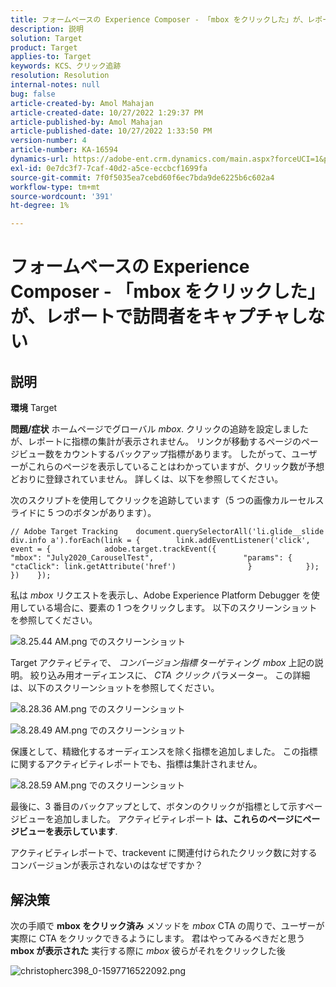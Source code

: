 ```yaml
---
title: フォームベースの Experience Composer - 「mbox をクリックした」が、レポートで訪問者をキャプチャしない
description: 説明
solution: Target
product: Target
applies-to: Target
keywords: KCS、クリック追跡
resolution: Resolution
internal-notes: null
bug: false
article-created-by: Amol Mahajan
article-created-date: 10/27/2022 1:29:37 PM
article-published-by: Amol Mahajan
article-published-date: 10/27/2022 1:33:50 PM
version-number: 4
article-number: KA-16594
dynamics-url: https://adobe-ent.crm.dynamics.com/main.aspx?forceUCI=1&pagetype=entityrecord&etn=knowledgearticle&id=0fb16a66-fb55-ed11-bba2-6045bd006793
exl-id: 0e7dc3f7-7caf-40d2-a5ce-eccbcf1699fa
source-git-commit: 7f0f5035ea7cebd60f6ec7bda9de6225b6c602a4
workflow-type: tm+mt
source-wordcount: '391'
ht-degree: 1%

---
```


# フォームベースの Experience Composer - 「mbox をクリックした」が、レポートで訪問者をキャプチャしない

## 説明

<b>環境</b>
Target


<b>問題/症状</b>
ホームページでグローバル *mbox*. クリックの追跡を設定しましたが、レポートに指標の集計が表示されません。 リンクが移動するページのページビュー数をカウントするバックアップ指標があります。 したがって、ユーザーがこれらのページを表示していることはわかっていますが、クリック数が予想どおりに登録されていません。 詳しくは、以下を参照してください。



次のスクリプトを使用してクリックを追跡しています（5 つの画像カルーセルスライドに 5 つのボタンがあります）。




```
// Adobe Target Tracking    document.querySelectorAll('li.glide__slide div.info a').forEach(link = {        link.addEventListener('click', event = {            adobe.target.trackEvent({                    "mbox": "July2020_CarouselTest",                    "params": {                    "ctaClick": link.getAttribute('href')                }            });        })    });
```




私は *mbox* リクエストを表示し、Adobe Experience Platform Debugger を使用している場合に、要素の 1 つをクリックします。 以下のスクリーンショットを参照してください。



![8.25.44 AM.png でのスクリーンショット](https://experienceleaguecommunities.adobe.com/t5/image/serverpage/image-id/26222i8EFBFA8432501D9E/image-size/medium?v=1.0&amp;amp;px=400 "8.25.44 AM.png でのスクリーンショット")



Target アクティビティで、 *コンバージョン指標* ターゲティング *mbox* 上記の説明。 絞り込み用オーディエンスに、 *CTA クリック* パラメーター。 この詳細は、以下のスクリーンショットを参照してください。



![8.28.36 AM.png でのスクリーンショット](https://experienceleaguecommunities.adobe.com/t5/image/serverpage/image-id/26225i9E8B86819537BB25/image-size/medium?v=1.0&amp;amp;px=400 "8.28.36 AM.png でのスクリーンショット")

![8.28.49 AM.png でのスクリーンショット](https://experienceleaguecommunities.adobe.com/t5/image/serverpage/image-id/26223i6D9AAA0A81236A58/image-size/medium?v=1.0&amp;amp;px=400 "8.28.49 AM.png でのスクリーンショット")



保護として、精緻化するオーディエンスを除く指標を追加しました。 この指標に関するアクティビティレポートでも、指標は集計されません。



![8.28.59 AM.png でのスクリーンショット](https://experienceleaguecommunities.adobe.com/t5/image/serverpage/image-id/26224iFF036B11B2E932FC/image-size/medium?v=1.0&amp;amp;px=400 "8.28.59 AM.png でのスクリーンショット")



最後に、3 番目のバックアップとして、ボタンのクリックが指標として示すページビューを追加しました。 アクティビティレポート <b>は、これらのページにページビューを表示しています</b>.



アクティビティレポートで、trackevent に関連付けられたクリック数に対するコンバージョンが表示されないのはなぜですか？


## 解決策


次の手順で <b>mbox をクリック済み</b> メソッドを *mbox* CTA の周りで、ユーザーが実際に CTA をクリックできるようにします。 君はやってみるべきだと思う <b>mbox が表示された</b> 実行する際に *mbox* 彼らがそれをクリックした後



![christopherc398_0-1597716522092.png](https://experienceleaguecommunities.adobe.com/t5/image/serverpage/image-id/26237i01409F8DF7D2F948/image-size/medium?v=1.0&amp;amp;px=400)
